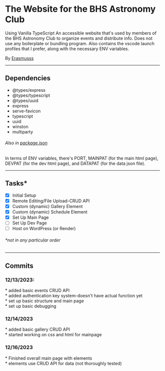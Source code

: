 <h1>The Website for the BHS Astronomy Club</h1>
Using Vanilla TypeScript
An accessible website that's used by members of the BHS Astronomy Club to organize events and distribute info. Does not use any boilerplate or bundling program. Also contains the vscode launch profiles that I prefer, along with the necessary ENV variables.

By [Erasmusss](https://github.com/Erasmusss)

---
<h2>Dependencies</h2>
<ul>
    <li>@types/express</li>
    <li>@types/typescript</li>
    <li>@types/uuid</li>
    <li>express</li>
    <li>serve-favicon</li>
    <li>typescript</li>
    <li>uuid</li>
    <li>winston</li>
    <li>multiparty</li>
</ul>
<h6>Also in <a href="https://github.com/Erasmusss/BHS_Astronomy/blob/main/package.json">package.json</a> </h6>

In terms of ENV variables, there's PORT, MAINPAT (for the main html page), DEVPAT (for the dev html page), and DATAPAT (for the data json file).

---
<h2>Tasks*</h2>

- [x] Initial Setup
- [x] Remote Editing/File Upload-CRUD API
- [x] Custom (dynamic) Gallery Element
- [x] Custom (dynamic) Schedule Element
- [x] Set Up Main Page
- [ ] Set Up Dev Page
- [ ] Host on WordPress (or Render)

<h6>*not in any particular order</h6>

---
<h2>Commits</h2>
<h3>12/13/2023:</h3>
* added basic events CRUD API <br>
* added authentication key system-doesn't have actual function yet <br>
* set up basic structure and main page <br>
* set up basic debugging <br>

<h3>12/14/2023</h3>
* added basic gallery CRUD API<br>
* started working on css and html for mainpage<br>

<h3>12/16/2023</h3>
* Finished overall main page with elements<br>
* elements use CRUD API for data (not thoroughly tested)<br>
